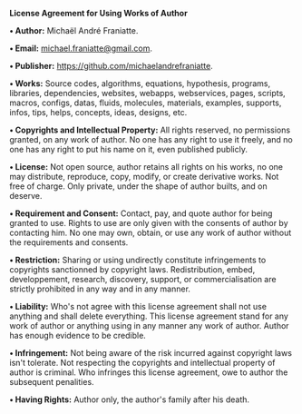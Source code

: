 ﻿  
**License Agreement for Using Works of Author**  
  
**• Author:** Michaël André Franiatte.  
  
**• Email:** michael.franiatte@gmail.com.  
  
**• Publisher:** https://github.com/michaelandrefraniatte.  
  
**• Works:** Source codes, algorithms, equations, hypothesis, programs, libraries, dependencies, websites, webapps, webservices, pages, scripts, macros, configs, datas, fluids, molecules, materials, examples, supports, infos, tips, helps, concepts, ideas, designs, etc.  
  
**• Copyrights and Intellectual Property:** All rights reserved, no permissions granted, on any work of author. No one has any right to use it freely, and no one has any right to put his name on it, even published publicly.  
  
**• License:** Not open source, author retains all rights on his works, no one may distribute, reproduce, copy, modify, or create derivative works. Not free of charge. Only private, under the shape of author builts, and on deserve.  
  
**• Requirement and Consent:** Contact, pay, and quote author for being granted to use. Rights to use are only given with the consents of author by contacting him. No one may own, obtain, or use any work of author without the requirements and consents.  
  
**• Restriction:** Sharing or using undirectly constitute infringements to copyrights sanctionned by copyright laws. Redistribution, embed, developpement, research, discovery, support, or commercialisation are strictly prohibited in any way and in any manner.  
  
**• Liability:** Who's not agree with this license agreement shall not use anything and shall delete everything. This license agreement stand for any work of author or anything using in any manner any work of author. Author has enough evidence to be credible.  
  
**• Infringement:** Not being aware of the risk incurred against copyright laws isn't tolerate. Not respecting the copyrights and intellectual property of author is criminal. Who infringes this license agreement, owe to author the subsequent penalities.  
  
**• Having Rights:** Author only, the author's family after his death.  
  